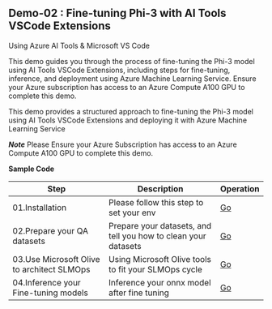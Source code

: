 ## Demo-02 : Fine-tuning Phi-3 with AI Tools VSCode Extensions

Using Azure AI Tools & Microsoft VS Code 

This demo guides you through the process of fine-tuning the Phi-3 model using AI Tools VSCode Extensions, including steps for fine-tuning, inference, and deployment using Azure Machine Learning Service. Ensure your Azure subscription has access to an Azure Compute A100 GPU to complete this demo.

This demo provides a structured approach to fine-tuning the Phi-3 model using AI Tools VSCode Extensions and deploying it with Azure Machine Learning Service

***Note*** Please Ensure your Azure Subscription has access to an Azure Compute A100 GPU to complete this demo.

**Sample Code**

| Step | Description | Operation |
|-------------------|----------------------------------|-------------------|
|01.Installation| Please follow this step to set your env|[Go](./qa_e2e/docs/01.Installation.md)|
|02.Prepare your QA datasets| Prepare your datasets, and tell you how to clean your datasets|[Go](./qa_e2e/docs/02.PrepareDatasets.md)|
|03.Use Microsoft Olive to architect SLMOps | Using Microsoft Olive tools to fit your SLMOps cycle|[Go](./qa_e2e/docs/03.E2E_LoRA&QLoRA_Config_With_Olive.md)|
|04.Inference your Fine-tuning models| Inference your onnx model after fine tuning|[Go](./qa_e2e/docs/04.E2E_Inference_ORT.md)|
